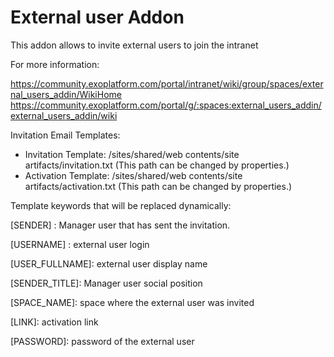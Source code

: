External user Addon
====================================

This addon allows to invite external users to join the intranet

For more information:

https://community.exoplatform.com/portal/intranet/wiki/group/spaces/external_users_addin/WikiHome
https://community.exoplatform.com/portal/g/:spaces:external_users_addin/external_users_addin/wiki

Invitation Email Templates:

* Invitation Template: /sites/shared/web contents/site artifacts/invitation.txt (This path can be changed by properties.)
* Activation Template: /sites/shared/web contents/site artifacts/activation.txt (This path can be changed by properties.)

Template keywords that will be replaced dynamically:

[SENDER] : Manager user that has sent the invitation.

[USERNAME] : external user login

[USER_FULLNAME]: external user display name

[SENDER_TITLE]: Manager user social position

[SPACE_NAME]: space where the external user was invited

[LINK]: activation link

[PASSWORD]: password of the external user

